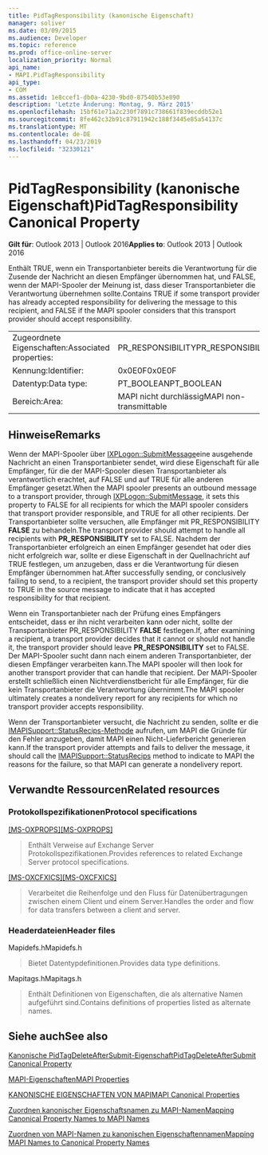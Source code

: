```yaml
---
title: PidTagResponsibility (kanonische Eigenschaft)
manager: soliver
ms.date: 03/09/2015
ms.audience: Developer
ms.topic: reference
ms.prod: office-online-server
localization_priority: Normal
api_name:
- MAPI.PidTagResponsibility
api_type:
- COM
ms.assetid: 1e8ccef1-db0a-4230-9bd0-87540b53e890
description: 'Letzte Änderung: Montag, 9. März 2015'
ms.openlocfilehash: 15bf61e71a2c230f7891c738661f839ecddb52e1
ms.sourcegitcommit: 8fe462c32b91c87911942c188f3445e85a54137c
ms.translationtype: MT
ms.contentlocale: de-DE
ms.lasthandoff: 04/23/2019
ms.locfileid: "32330121"
---
```

# <a name="pidtagresponsibility-canonical-property"></a><span data-ttu-id="7f81c-103">PidTagResponsibility (kanonische Eigenschaft)</span><span class="sxs-lookup"><span data-stu-id="7f81c-103">PidTagResponsibility Canonical Property</span></span>

  
  
<span data-ttu-id="7f81c-104">**Gilt für**: Outlook 2013 | Outlook 2016</span><span class="sxs-lookup"><span data-stu-id="7f81c-104">**Applies to**: Outlook 2013 | Outlook 2016</span></span> 
  
<span data-ttu-id="7f81c-105">Enthält TRUE, wenn ein Transportanbieter bereits die Verantwortung für die Zusende der Nachricht an diesen Empfänger übernommen hat, und FALSE, wenn der MAPI-Spooler der Meinung ist, dass dieser Transportanbieter die Verantwortung übernehmen sollte.</span><span class="sxs-lookup"><span data-stu-id="7f81c-105">Contains TRUE if some transport provider has already accepted responsibility for delivering the message to this recipient, and FALSE if the MAPI spooler considers that this transport provider should accept responsibility.</span></span>
  
|||
|:-----|:-----|
|<span data-ttu-id="7f81c-106">Zugeordnete Eigenschaften:</span><span class="sxs-lookup"><span data-stu-id="7f81c-106">Associated properties:</span></span>  <br/> |<span data-ttu-id="7f81c-107">PR_RESPONSIBILITY</span><span class="sxs-lookup"><span data-stu-id="7f81c-107">PR_RESPONSIBILITY</span></span>  <br/> |
|<span data-ttu-id="7f81c-108">Kennung:</span><span class="sxs-lookup"><span data-stu-id="7f81c-108">Identifier:</span></span>  <br/> |<span data-ttu-id="7f81c-109">0x0E0F</span><span class="sxs-lookup"><span data-stu-id="7f81c-109">0x0E0F</span></span>  <br/> |
|<span data-ttu-id="7f81c-110">Datentyp:</span><span class="sxs-lookup"><span data-stu-id="7f81c-110">Data type:</span></span>  <br/> |<span data-ttu-id="7f81c-111">PT_BOOLEAN</span><span class="sxs-lookup"><span data-stu-id="7f81c-111">PT_BOOLEAN</span></span>  <br/> |
|<span data-ttu-id="7f81c-112">Bereich:</span><span class="sxs-lookup"><span data-stu-id="7f81c-112">Area:</span></span>  <br/> |<span data-ttu-id="7f81c-113">MAPI nicht durchlässig</span><span class="sxs-lookup"><span data-stu-id="7f81c-113">MAPI non-transmittable</span></span>  <br/> |
   
## <a name="remarks"></a><span data-ttu-id="7f81c-114">Hinweise</span><span class="sxs-lookup"><span data-stu-id="7f81c-114">Remarks</span></span>

<span data-ttu-id="7f81c-115">Wenn der MAPI-Spooler über [IXPLogon::SubmitMessage](ixplogon-submitmessage.md)eine ausgehende Nachricht an einen Transportanbieter sendet, wird diese Eigenschaft für alle Empfänger, für die der MAPI-Spooler diesen Transportanbieter als verantwortlich erachtet, auf FALSE und auf TRUE für alle anderen Empfänger gesetzt.</span><span class="sxs-lookup"><span data-stu-id="7f81c-115">When the MAPI spooler presents an outbound message to a transport provider, through [IXPLogon::SubmitMessage](ixplogon-submitmessage.md), it sets this property to FALSE for all recipients for which the MAPI spooler considers that transport provider responsible, and TRUE for all other recipients.</span></span> <span data-ttu-id="7f81c-116">Der Transportanbieter sollte versuchen, alle Empfänger mit PR_RESPONSIBILITY **FALSE** zu behandeln.</span><span class="sxs-lookup"><span data-stu-id="7f81c-116">The transport provider should attempt to handle all recipients with **PR_RESPONSIBILITY** set to FALSE.</span></span> <span data-ttu-id="7f81c-117">Nachdem der Transportanbieter erfolgreich an einen Empfänger gesendet hat oder dies nicht erfolgreich war, sollte er diese Eigenschaft in der Quellnachricht auf TRUE festlegen, um anzugeben, dass er die Verantwortung für diesen Empfänger übernommen hat.</span><span class="sxs-lookup"><span data-stu-id="7f81c-117">After successfully sending, or conclusively failing to send, to a recipient, the transport provider should set this property to TRUE in the source message to indicate that it has accepted responsibility for that recipient.</span></span> 
  
<span data-ttu-id="7f81c-118">Wenn ein Transportanbieter nach der Prüfung eines Empfängers entscheidet, dass er ihn nicht verarbeiten kann oder nicht, sollte der Transportanbieter PR_RESPONSIBILITY **FALSE** festlegen.</span><span class="sxs-lookup"><span data-stu-id="7f81c-118">If, after examining a recipient, a transport provider decides that it cannot or should not handle it, the transport provider should leave **PR_RESPONSIBILITY** set to FALSE.</span></span> <span data-ttu-id="7f81c-119">Der MAPI-Spooler sucht dann nach einem anderen Transportanbieter, der diesen Empfänger verarbeiten kann.</span><span class="sxs-lookup"><span data-stu-id="7f81c-119">The MAPI spooler will then look for another transport provider that can handle that recipient.</span></span> <span data-ttu-id="7f81c-120">Der MAPI-Spooler erstellt schließlich einen Nichtverdienstbericht für alle Empfänger, für die kein Transportanbieter die Verantwortung übernimmt.</span><span class="sxs-lookup"><span data-stu-id="7f81c-120">The MAPI spooler ultimately creates a nondelivery report for any recipients for which no transport provider accepts responsibility.</span></span> 
  
<span data-ttu-id="7f81c-121">Wenn der Transportanbieter versucht, die Nachricht zu senden, sollte er die [IMAPISupport::StatusRecips-Methode](imapisupport-statusrecips.md) aufrufen, um MAPI die Gründe für den Fehler anzugeben, damit MAPI einen Nicht-Lieferbericht generieren kann.</span><span class="sxs-lookup"><span data-stu-id="7f81c-121">If the transport provider attempts and fails to deliver the message, it should call the [IMAPISupport::StatusRecips](imapisupport-statusrecips.md) method to indicate to MAPI the reasons for the failure, so that MAPI can generate a nondelivery report.</span></span> 
  
## <a name="related-resources"></a><span data-ttu-id="7f81c-122">Verwandte Ressourcen</span><span class="sxs-lookup"><span data-stu-id="7f81c-122">Related resources</span></span>

### <a name="protocol-specifications"></a><span data-ttu-id="7f81c-123">Protokollspezifikationen</span><span class="sxs-lookup"><span data-stu-id="7f81c-123">Protocol specifications</span></span>

<span data-ttu-id="7f81c-124">[[MS-OXPROPS]](https://msdn.microsoft.com/library/f6ab1613-aefe-447d-a49c-18217230b148%28Office.15%29.aspx)</span><span class="sxs-lookup"><span data-stu-id="7f81c-124">[[MS-OXPROPS]](https://msdn.microsoft.com/library/f6ab1613-aefe-447d-a49c-18217230b148%28Office.15%29.aspx)</span></span>
  
> <span data-ttu-id="7f81c-125">Enthält Verweise auf Exchange Server Protokollspezifikationen.</span><span class="sxs-lookup"><span data-stu-id="7f81c-125">Provides references to related Exchange Server protocol specifications.</span></span>
    
<span data-ttu-id="7f81c-126">[[MS-OXCFXICS]](https://msdn.microsoft.com/library/b9752f3d-d50d-44b8-9e6b-608a117c8532%28Office.15%29.aspx)</span><span class="sxs-lookup"><span data-stu-id="7f81c-126">[[MS-OXCFXICS]](https://msdn.microsoft.com/library/b9752f3d-d50d-44b8-9e6b-608a117c8532%28Office.15%29.aspx)</span></span>
  
> <span data-ttu-id="7f81c-127">Verarbeitet die Reihenfolge und den Fluss für Datenübertragungen zwischen einem Client und einem Server.</span><span class="sxs-lookup"><span data-stu-id="7f81c-127">Handles the order and flow for data transfers between a client and server.</span></span>
    
### <a name="header-files"></a><span data-ttu-id="7f81c-128">Headerdateien</span><span class="sxs-lookup"><span data-stu-id="7f81c-128">Header files</span></span>

<span data-ttu-id="7f81c-129">Mapidefs.h</span><span class="sxs-lookup"><span data-stu-id="7f81c-129">Mapidefs.h</span></span>
  
> <span data-ttu-id="7f81c-130">Bietet Datentypdefinitionen.</span><span class="sxs-lookup"><span data-stu-id="7f81c-130">Provides data type definitions.</span></span>
    
<span data-ttu-id="7f81c-131">Mapitags.h</span><span class="sxs-lookup"><span data-stu-id="7f81c-131">Mapitags.h</span></span>
  
> <span data-ttu-id="7f81c-132">Enthält Definitionen von Eigenschaften, die als alternative Namen aufgeführt sind.</span><span class="sxs-lookup"><span data-stu-id="7f81c-132">Contains definitions of properties listed as alternate names.</span></span>
    
## <a name="see-also"></a><span data-ttu-id="7f81c-133">Siehe auch</span><span class="sxs-lookup"><span data-stu-id="7f81c-133">See also</span></span>



[<span data-ttu-id="7f81c-134">Kanonische PidTagDeleteAfterSubmit-Eigenschaft</span><span class="sxs-lookup"><span data-stu-id="7f81c-134">PidTagDeleteAfterSubmit Canonical Property</span></span>](pidtagdeleteaftersubmit-canonical-property.md)


[<span data-ttu-id="7f81c-135">MAPI-Eigenschaften</span><span class="sxs-lookup"><span data-stu-id="7f81c-135">MAPI Properties</span></span>](mapi-properties.md)
  
[<span data-ttu-id="7f81c-136">KANONISCHE EIGENSCHAFTEN VON MAPI</span><span class="sxs-lookup"><span data-stu-id="7f81c-136">MAPI Canonical Properties</span></span>](mapi-canonical-properties.md)
  
[<span data-ttu-id="7f81c-137">Zuordnen kanonischer Eigenschaftsnamen zu MAPI-Namen</span><span class="sxs-lookup"><span data-stu-id="7f81c-137">Mapping Canonical Property Names to MAPI Names</span></span>](mapping-canonical-property-names-to-mapi-names.md)
  
[<span data-ttu-id="7f81c-138">Zuordnen von MAPI-Namen zu kanonischen Eigenschaftennamen</span><span class="sxs-lookup"><span data-stu-id="7f81c-138">Mapping MAPI Names to Canonical Property Names</span></span>](mapping-mapi-names-to-canonical-property-names.md)

